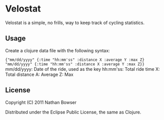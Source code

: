 # Velostat

Velostat is a simple, no frills, way to keep track of cycling statistics.  

## Usage

Create a clojure data file with the following syntax:

`
{"mm/dd/yyyy"
	{:time "hh:mm'ss"
	:distance X
	:average Y
	:max Z}
"mm/dd/yyyy"
	{:time "hh:mm'ss"
	:distance X
	:average Y
	:max Z}}
`
mm/dd/yyyy: Date of the ride, used as the key
hh:mm'ss: Total ride time
X: Total distance
A: Average
Z: Max

## License

Copyright (C) 2011 Nathan Bowser

Distributed under the Eclipse Public License, the same as Clojure.
